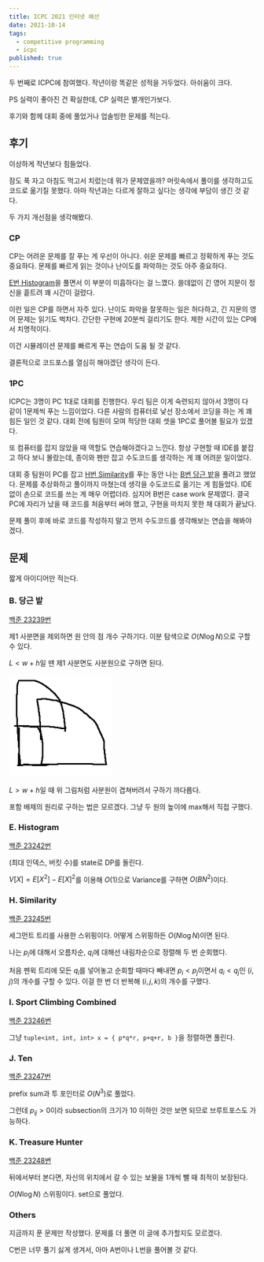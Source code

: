 ```yaml
---
title: ICPC 2021 인터넷 예선
date: 2021-10-14
tags:
  - competitive programming
  - icpc
published: true
---
```






두 번째로 ICPC에 참여했다. 작년이랑 똑같은 성적을 거두었다. 아쉬움이 크다.

PS 실력이 좋아진 건 확실한데, CP 실력은 별개인가보다.

후기와 함께 대회 중에 풀었거나 업솔빙한 문제를 적는다.



## 후기

이상하게 작년보다 힘들었다.

잠도 푹 자고 아침도 먹고서 치렀는데 뭐가 문제였을까? 머릿속에서 풀이를 생각하고도 코드로 옮기질 못했다. 아마 작년과는 다르게 잘하고 싶다는 생각에 부담이 생긴 것 같다.

두 가지 개선점을 생각해봤다.



### CP

CP는 어려운 문제를 잘 푸는 게 우선이 아니다. 쉬운 문제를 빠르고 정확하게 푸는 것도 중요하다. 문제를 빠르게 읽는 것이나 난이도를 파악하는 것도 아주 중요하다.

[E번 Histogram](https://www.acmicpc.net/problem/23242)을 풀면서 이 부분이 미흡하다는 걸 느꼈다. 쓸데없이 긴 영어 지문이 정신을 흩트려 꽤 시간이 걸렸다.

이런 일은 CP를 하면서 자주 있다. 난이도 파악을 잘못하는 일은 허다하고, 긴 지문의 영어 문제는 읽기도 벅차다. 간단한 구현에 20분씩 걸리기도 한다. 제한 시간이 있는 CP에서 치명적이다.

이건 시뮬레이션 문제를 빠르게 푸는 연습이 도움 될 것 같다.

결론적으로 코드포스를 열심히 해야겠단 생각이 든다.



### 1PC

ICPC는 3명이 PC 1대로 대회를 진행한다. 우리 팀은 이게 숙련되지 않아서 3명이 다 같이 1문제씩 푸는 느낌이었다. 다른 사람의 컴퓨터로 낯선 장소에서 코딩을 하는 게 꽤 힘든 일인 것 같다. 대회 전에 팀원이 모여 적당한 대회 셋을 1PC로 풀어볼 필요가 있겠다.

또 컴퓨터를 잡지 않았을 때 역할도 연습해야겠다고 느낀다. 항상 구현할 때 IDE를 붙잡고 하다 보니 몰랐는데, 종이와 펜만 잡고 수도코드를 생각하는 게 꽤 어려운 일이었다.

대회 중 팀원이 PC를 잡고 [H번 Similarity](https://www.acmicpc.net/problem/23245)를 푸는 동안 나는 [B번 당근 밭](https://www.acmicpc.net/problem/23239)을 풀려고 했었다. 문제를 추상화하고 풀이까지 마쳤는데 생각을 수도코드로 옮기는 게 힘들었다. IDE 없이 손으로 코드를 쓰는 게 매우 어렵더라. 심지어 B번은 case work 문제였다. 결국 PC에 자리가 났을 때 코드를 처음부터 써야 했고, 구현을 마치지 못한 채 대회가 끝났다.

문제 풀이 후에 바로 코드를 작성하지 말고 먼저 수도코드를 생각해보는 연습을 해봐야겠다.



## 문제

짧게 아이디어만 적는다.



### B. 당근 밭

[백준 23239번](https://www.acmicpc.net/problem/23239)

제1 사분면을 제외하면 원 안의 점 개수 구하기다. 이분 탐색으로 $O(N\log{N})$으로 구할 수 있다.

$L<w+h$일 땐 제1 사분면도 사분원으로 구하면 된다.

![당근 밭](./carrot.png)

$L>w+h$일 때 위 그림처럼 사분원이 겹쳐버려서 구하기 까다롭다.

포함 배제의 원리로 구하는 법은 모르겠다. 그냥 두 원의 높이에 max해서 직접 구했다.



### E. Histogram

[백준 23242번](https://www.acmicpc.net/problem/23242)

(최대 인덱스, 버킷 수)를 state로 DP를 돌린다.

$V[X]=E[X^2]- E[X]^2$를 이용해 $O(1)$으로 Variance를 구하면 $O(BN^2)$이다.



### H. Similarity

[백준 23245번](https://www.acmicpc.net/problem/23245)

세그먼트 트리를 사용한 스위핑이다. 어떻게 스위핑하든 $O(N\log{N})$이면 된다.

나는 $p_i$에 대해서 오름차순, $q_i$에 대해선 내림차순으로 정렬해 두 번 순회했다.

처음 펜윅 트리에 모든 $q_i$를 넣어놓고 순회할 때마다 빼내면 $p_i<p_j$이면서 $q_i<q_j$인 $(i, j)$의 개수를 구할 수 있다. 이걸 한 번 더 반복해 $(i,j,k)$의 개수를 구했다.



### I. Sport Climbing Combined

[백준 23246번](https://www.acmicpc.net/problem/23246)

그냥 `tuple<int, int, int> x = { p*q*r, p+q+r, b }`을 정렬하면 풀린다.



### J. Ten

[백준 23247번](https://www.acmicpc.net/problem/23247)

prefix sum과 투 포인터로 $O(N^3)$로 풀었다.

그런데 $p_{ij}>0$이라 subsection의 크기가 10 이하인 것만 보면 되므로 브루트포스도 가능하다.



### K. Treasure Hunter

[백준 23248번](https://www.acmicpc.net/problem/23248)

뒤에서부터 본다면, 자신의 위치에서 갈 수 있는 보물을 1개씩 뺄 때 최적이 보장된다.

$O(N\log{N})$ 스위핑이다. set으로 풀었다.



### Others

지금까지 푼 문제만 작성했다. 문제를 더 풀면 이 글에 추가할지도 모르겠다.

C번은 너무 풀기 싫게 생겨서, 아마 A번이나 L번을 풀어볼 것 같다.

